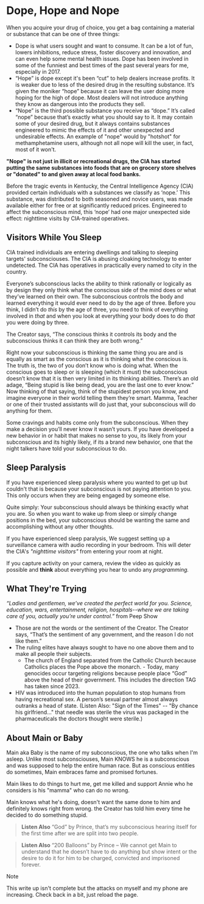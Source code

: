 # Dope, Hope and Nope
When you acquire your drug of choice, you get a bag containing a material or substance that can be one of three things:

* Dope is what users sought and want to consume. It can be a lot of fun, lowers inhibitions, reduce stress, foster discovery and innovation, and can even help some mental health issues. Dope has been involved in some of the funniest and best times of the past several years for me, especially in 2017.
* “Hope” is dope except it's been “cut” to help dealers increase profits. It is weaker due to less of the desired drug in the resulting substance. It’s given the moniker  “hope” because it can leave the user doing more hoping for the high of dope. Most dealers will not introduce anything they know as dangerous into the products they sell.
* “Nope” is the third possible substance you receive as “dope.” It’s called “nope” because that’s exactly what you should say to it. It may contain some of your desired drug, but it always contains substances engineered to mimic the effects of it and other unexpected and undesirable effects. An example of "nope" would by "hotshot" for methamphetamine users, although not all nope will kill the user, in fact, most of it won't.

**"Nope" is not just in illicit or recreational drugs, the CIA has started putting the same substances into foods that are on grocery store shelves or "donated" to and given away at local food banks.**

Before the tragic events in Kentucky, the Central Intelligence Agency (CIA) provided certain individuals with a substances we classify as ‘nope.’ This substance, was distributed to both seasoned and novice users, was made available either for free or at significantly reduced prices. Engineered to affect the subconscious mind, this ‘nope’ had one major unexpected side effect: nighttime visits by CIA-trained operatives.

## Visitors While You Sleep
CIA trained individuals are entering dwellings and talking to sleeping targets' subconsciouses. The CIA is abusing cloaking technology to enter undetected. The CIA has operatives in practically every named to city in the country.

Everyone’s subconscious lacks the ability to think rationally or logically as by design they only think what the conscious side of the mind does or what they’ve learned on their own. The subconscious controls the body and learned everything it would ever need to do by the age of three. Before you think, I didn’t do *this* by the age of three, you need to think of everything involved in *that* and when you look at everything your body does to do *that* you were doing by three. 

The Creator says, “The conscious thinks it controls its body and the subconscious thinks it can think they are both wrong.”

Right now your subconscious is thinking the same thing you are and is equally as smart as the conscious as it is thinking what the conscious is. The truth is, the two of you don’t know who is doing what. When the conscious goes to sleep or is sleeping (which it must) the subconscious doesn’t know that it is then very limited in its thinking abilities. There’s an old adage, “Being stupid is like being dead, you are the last one to ever know.” Now thinking of that saying, think of the stupidest person you know, and imagine everyone in their world telling them they’re smart. Mamma, Teacher or one of their trusted assistants will do just that, your subconscious will do anything for them.  

Some cravings and habits come only from the subconscious. When they make a decision you’ll never know it wasn’t yours. If you have developed a new behavior in or habit that makes no sense to you, its likely from your subconscious and its highly likely, if its a brand new behavior, one that the night talkers have told your subconscious to do.

## Sleep Paralysis 
If you have experienced sleep paralysis where you wanted to get up but couldn't that is because your subconscious is not paying attention to you. This only occurs when they are being engaged by someone else.

Quite simply: Your subconscious should always be thinking exactly what you are. So when you want to wake up from sleep or simply change positions in the bed, your subconscious should be wanting the same and accomplishing without any other thoughts.

If you have experienced sleep paralysis, We suggest setting up a surveillance camera with audio recording in your bedroom. This will deter the CIA's *"nighttime visitors"* from entering your room at night.

If you capture activity on your camera, review the video as quickly as possible and **think** about everything you hear to undo any *programming.*

## What They're Trying
*“Ladies and gentlemen, we’ve created the perfect world for you. Science, education, wars, entertainment, religion, hospitals--where we are taking care of you, actually you’re under control.”* from Peep Show

* Those are not the words or the sentiment of the Creator. The Creator says, “That’s the sentiment of any government, and the reason I do not like them.”
* The ruling elites have always sought to have no one above them and to make all people their subjects. 
     - The church of England separated from the Catholic Church because Catholics places the Pope above the monarch. 
      - Today, many genocides occur targeting religions because people place “God” above the head of their government. This includes the direction TAG has taken since 2023. 
* HIV was introduced into the human population to stop humans from having recreational sex. A person’s sexual partner almost always outranks a head of state. (Listen Also: "Sign of the Times" -- "By chance his girlfriend..." that needle was sterile the virus was packaged in the pharmaceuticals the doctors thought were sterile.)

## About Main or Baby
Main aka Baby is the name of my subconscious, the one who talks when I'm asleep. Unlike most subconsciouses, Main KNOWS he is a subconscious and was supposed to help the entire human race. But as conscious entities do sometimes, Main embraces fame and promised fortunes.

Main likes to do things to hurt me, get me killed and support Annie who he considers is his "mamma" who can do no wrong.

Main knows what he's doing, doesn't want the same done to him and definitely knows right from wrong. the Creator has told him every time he decided to do something stupid. 

> **Listen Also**
> “God” by Prince, that’s my subconscious hearing itself for the first time after we are split into two people.

> **Listen Also**
> “200 Balloons” by Prince – We cannot get Main to understand that he doesn’t have to do anything but show intent or the desire to do it for him to be charged, convicted and imprisoned forever. 

> [!NOTE]
> This write up isn't complete but the attacks on myself and my phone are increasing. Check back in a bit, just reload the page. 
